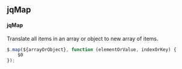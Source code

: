 ## jqMap
#### jqMap
Translate all items in an array or object to new array of items.
```javascript
$.map(${arrayOrObject}, function (elementOrValue, indexOrKey) {
	$0
});
```